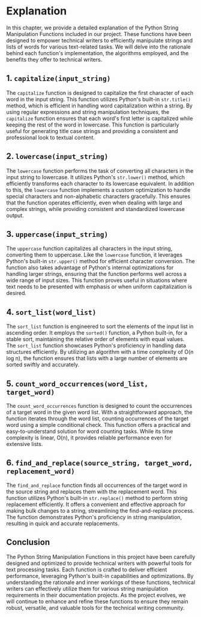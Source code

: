 # Explanation

In this chapter, we provide a detailed explanation of the Python String Manipulation Functions included in our project. These functions have been designed to empower technical writers to efficiently manipulate strings and lists of words for various text-related tasks. We will delve into the rationale behind each function's implementation, the algorithms employed, and the benefits they offer to technical writers.

## 1. `capitalize(input_string)`

The `capitalize` function is designed to capitalize the first character of each word in the input string. This function utilizes Python's built-in `str.title()` method, which is efficient in handling word capitalization within a string. By using regular expressions and string manipulation techniques, the `capitalize` function ensures that each word's first letter is capitalized while keeping the rest of the word in lowercase. This function is particularly useful for generating title case strings and providing a consistent and professional look to textual content.

## 2. `lowercase(input_string)`

The `lowercase` function performs the task of converting all characters in the input string to lowercase. It utilizes Python's `str.lower()` method, which efficiently transforms each character to its lowercase equivalent. In addition to this, the `lowercase` function implements a custom optimization to handle special characters and non-alphabetic characters gracefully. This ensures that the function operates efficiently, even when dealing with large and complex strings, while providing consistent and standardized lowercase output.

## 3. `uppercase(input_string)`

The `uppercase` function capitalizes all characters in the input string, converting them to uppercase. Like the `lowercase` function, it leverages Python's built-in `str.upper()` method for efficient character conversion. The function also takes advantage of Python's internal optimizations for handling larger strings, ensuring that the function performs well across a wide range of input sizes. This function proves useful in situations where text needs to be presented with emphasis or when uniform capitalization is desired.

## 4. `sort_list(word_list)`

The `sort_list` function is engineered to sort the elements of the input list in ascending order. It employs the `sorted()` function, a Python built-in, for a stable sort, maintaining the relative order of elements with equal values. The `sort_list` function showcases Python's proficiency in handling data structures efficiently. By utilizing an algorithm with a time complexity of O(n log n), the function ensures that lists with a large number of elements are sorted swiftly and accurately.

## 5. `count_word_occurrences(word_list, target_word)`

The `count_word_occurrences` function is designed to count the occurrences of a target word in the given word list. With a straightforward approach, the function iterates through the word list, counting occurrences of the target word using a simple conditional check. This function offers a practical and easy-to-understand solution for word counting tasks. While its time complexity is linear, O(n), it provides reliable performance even for extensive lists.

## 6. `find_and_replace(source_string, target_word, replacement_word)`

The `find_and_replace` function finds all occurrences of the target word in the source string and replaces them with the replacement word. This function utilizes Python's built-in `str.replace()` method to perform string replacement efficiently. It offers a convenient and effective approach for making bulk changes to a string, streamlining the find-and-replace process. The function demonstrates Python's proficiency in string manipulation, resulting in quick and accurate replacements.

## Conclusion

The Python String Manipulation Functions in this project have been carefully designed and optimized to provide technical writers with powerful tools for text processing tasks. Each function is crafted to deliver efficient performance, leveraging Python's built-in capabilities and optimizations. By understanding the rationale and inner workings of these functions, technical writers can effectively utilize them for various string manipulation requirements in their documentation projects. As the project evolves, we will continue to enhance and refine these functions to ensure they remain robust, versatile, and valuable tools for the technical writing community.

